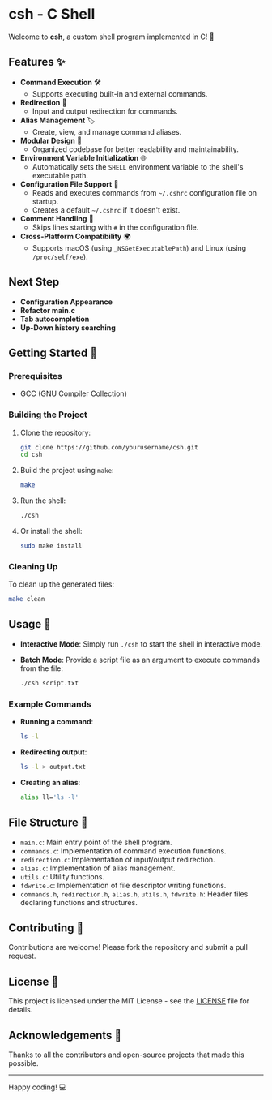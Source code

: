 # csh - C Shell

Welcome to **csh**, a custom shell program implemented in C! 🎉

## Features ✨

- **Command Execution** 🛠️
  - Supports executing built-in and external commands.
- **Redirection** 🔀
  - Input and output redirection for commands.
- **Alias Management** 🏷️
  - Create, view, and manage command aliases.
- **Modular Design** 🧩
  - Organized codebase for better readability and maintainability.
- **Environment Variable Initialization** 🌐
  - Automatically sets the `SHELL` environment variable to the shell's executable path.
- **Configuration File Support** 📜
  - Reads and executes commands from `~/.cshrc` configuration file on startup.
  - Creates a default `~/.cshrc` if it doesn't exist.
- **Comment Handling** 📝
  - Skips lines starting with `#` in the configuration file.
- **Cross-Platform Compatibility** 🌍
  - Supports macOS (using `_NSGetExecutablePath`) and Linux (using `/proc/self/exe`).

## Next Step

- **Configuration Appearance**
- **Refactor main.c**
- **Tab autocompletion**
- **Up-Down history searching**

## Getting Started 🚀

### Prerequisites

- GCC (GNU Compiler Collection)

### Building the Project

1. Clone the repository:

   ```sh
   git clone https://github.com/yourusername/csh.git
   cd csh
   ```

2. Build the project using `make`:

   ```sh
   make
   ```

3. Run the shell:

   ```sh
   ./csh
   ```

4. Or install the shell:
   ```sh
   sudo make install
   ```

### Cleaning Up

To clean up the generated files:

```sh
make clean
```

## Usage 📝

- **Interactive Mode**:
  Simply run `./csh` to start the shell in interactive mode.

- **Batch Mode**:
  Provide a script file as an argument to execute commands from the file:
  ```sh
  ./csh script.txt
  ```

### Example Commands

- **Running a command**:

  ```sh
  ls -l
  ```

- **Redirecting output**:

  ```sh
  ls -l > output.txt
  ```

- **Creating an alias**:
  ```sh
  alias ll='ls -l'
  ```

## File Structure 📁

- `main.c`: Main entry point of the shell program.
- `commands.c`: Implementation of command execution functions.
- `redirection.c`: Implementation of input/output redirection.
- `alias.c`: Implementation of alias management.
- `utils.c`: Utility functions.
- `fdwrite.c`: Implementation of file descriptor writing functions.
- `commands.h`, `redirection.h`, `alias.h`, `utils.h`, `fdwrite.h`: Header files declaring functions and structures.

## Contributing 🤝

Contributions are welcome! Please fork the repository and submit a pull request.

## License 📄

This project is licensed under the MIT License - see the [LICENSE](LICENSE) file for details.

## Acknowledgements 🙏

Thanks to all the contributors and open-source projects that made this possible.

---

Happy coding! 💻
